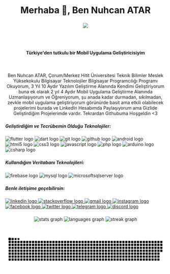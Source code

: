 <br clear="both">
<h1 align="center">Merhaba 👋, Ben Nuhcan ATAR</h1>

###

<div align="center">
  <img height="180" src="https://media3.giphy.com/media/tJ2sekm3lZsbMX443g/giphy.gif?cid=ecf05e475iof3phbk9rzfzknqr14ec67k3qqo44c2iav6inx&ep=v1_gifs_search&rid=giphy.gif&ct=g"  />
</div>

##

<br clear="both">

<h4 align="center">Türkiye'den tutkulu bir Mobil Uygulama Geliştiricisiyim</h4>

###

<br clear="both">

<p align="center">Ben Nuhcan ATAR, Çorum/Merkez Hitit Üniversitesi Teknik Bilimler Meslek Yüksekokulu Bilgisayar Teknolojiler Bilgisayar Programcılığı Programı Okuyorum, 3 Yıl 10 Aydır Yazılım Geliştirme Alanında Kendimi Geliştiriyorum buna ek olarak 2 yıl 4 Aydır Mobil Uygulama Geliştirme Alanında Uzmanlaşıyorum ve Öğreniyorum, şu anada kadar durmadan, sıkılmadan, zevkle mobil uygulama geliştiriyorum görünürde basit ama etkili olabilecek projelerimi burada ve LinkedIn Hesabımda Paylaşıyorum ama Gizlide Geliştirdiğim Projelerimde vardır. Tekrardan Githubuma Hoşgeldin <3</p>

###

<h5 align="left">Geliştirdiğim ve Tecrübemin Olduğu Teknolojiler:</h5>

###

<div align="left">
  <img src="https://cdn.jsdelivr.net/gh/devicons/devicon/icons/flutter/flutter-original.svg" height="40" width="52" alt="flutter logo"  />
  <img src="https://cdn.jsdelivr.net/gh/devicons/devicon/icons/dart/dart-original.svg" height="40" width="52" alt="dart logo"  />
  <img src="https://cdn.jsdelivr.net/gh/devicons/devicon/icons/git/git-original.svg" height="40" width="52" alt="git logo"  />
  <img src="https://cdn.jsdelivr.net/gh/devicons/devicon/icons/github/github-original.svg" height="40" width="52" alt="github logo"  />
  <img src="https://cdn.jsdelivr.net/gh/devicons/devicon/icons/android/android-original.svg" height="40" width="52" alt="android logo"  />
  <img src="https://cdn.jsdelivr.net/gh/devicons/devicon/icons/html5/html5-original.svg" height="40" width="52" alt="html5 logo"  />
  <img src="https://cdn.jsdelivr.net/gh/devicons/devicon/icons/css3/css3-original.svg" height="40" width="52" alt="css3 logo"  />
  <img src="https://cdn.jsdelivr.net/gh/devicons/devicon/icons/javascript/javascript-original.svg" height="40" width="52" alt="javascript logo"  />
  <img src="https://cdn.jsdelivr.net/gh/devicons/devicon/icons/php/php-original.svg" height="40" width="52" alt="php logo"  />
  <img src="https://cdn.jsdelivr.net/gh/devicons/devicon/icons/arduino/arduino-original.svg" height="40" width="52" alt="arduino logo"  />
  <img src="https://cdn.jsdelivr.net/gh/devicons/devicon/icons/csharp/csharp-original.svg" height="40" width="52" alt="csharp logo"  />
</div>

###

<h5 align="left">Kullandığım Veritabanı Teknolojileri:</h5>

###

<div align="left">
  <img src="https://cdn.jsdelivr.net/gh/devicons/devicon/icons/firebase/firebase-plain.svg" height="40" width="52" alt="firebase logo"  />
  <img src="https://cdn.jsdelivr.net/gh/devicons/devicon/icons/mysql/mysql-original.svg" height="40" width="52" alt="mysql logo"  />
  <img src="https://cdn.jsdelivr.net/gh/devicons/devicon/icons/microsoftsqlserver/microsoftsqlserver-plain.svg" height="40" width="52" alt="microsoftsqlserver logo"  />
</div>

###

<h5 align="left">Benle iletişime geçebilirsin:</h5>

###

<div align="left">
  <a href="https://www.linkedin.com/in/nuhcan-atar-371276208/" target="_blank">
    <img src="https://raw.githubusercontent.com/maurodesouza/profile-readme-generator/master/src/assets/icons/social/linkedin/default.svg" width="52" height="40" alt="linkedin logo"  />
  </a>
  <a href="https://stackoverflow.com/users/15011521/nuhcanatar" target="_blank">
    <img src="https://raw.githubusercontent.com/maurodesouza/profile-readme-generator/master/src/assets/icons/social/stackoverflow/default.svg" width="52" height="40" alt="stackoverflow logo"  />
  </a>
  <a href="nuhcanatar20@gmail.com" target="_blank">
    <img src="https://raw.githubusercontent.com/maurodesouza/profile-readme-generator/master/src/assets/icons/social/gmail/default.svg" width="52" height="40" alt="gmail logo"  />
  </a>
  <a href="https://www.instagram.com/nuhcan_atar/" target="_blank">
    <img src="https://raw.githubusercontent.com/maurodesouza/profile-readme-generator/master/src/assets/icons/social/instagram/default.svg" width="52" height="40" alt="instagram logo"  />
  </a>
  <a href="https://www.facebook.com/nuhcan.atar.19" target="_blank">
    <img src="https://raw.githubusercontent.com/maurodesouza/profile-readme-generator/master/src/assets/icons/social/facebook/default.svg" width="52" height="40" alt="facebook logo"  />
  </a>
  <a href="https://twitter.com/nuhcanatar0" target="_blank">
    <img src="https://raw.githubusercontent.com/maurodesouza/profile-readme-generator/master/src/assets/icons/social/twitter/default.svg" width="52" height="40" alt="twitter logo"  />
  </a>
  <a href="Nuhcan ATAR" target="_blank">
    <img src="https://raw.githubusercontent.com/maurodesouza/profile-readme-generator/master/src/assets/icons/social/telegram/default.svg" width="52" height="40" alt="telegram logo"  />
  </a>
  <a href="NuhcanATAR#9217" target="_blank">
    <img src="https://raw.githubusercontent.com/maurodesouza/profile-readme-generator/master/src/assets/icons/social/discord/default.svg" width="52" height="40" alt="discord logo"  />
  </a>
</div>

###

<div align="center">
  <img src="https://github-readme-stats.vercel.app/api?username=NuhcanATAR&hide_title=false&hide_rank=true&show_icons=true&include_all_commits=true&count_private=true&disable_animations=false&theme=solarized-light&locale=en&hide_border=true&order=1" height="170" alt="stats graph"  />
  <img src="https://github-readme-stats.vercel.app/api/top-langs?username=NuhcanATAR&locale=en&hide_title=false&layout=compact&card_width=320&langs_count=5&theme=solarized-light&hide_border=false&order=2" height="170" alt="languages graph"  />
  <img src="https://streak-stats.demolab.com?user=NuhcanATAR&locale=en&mode=weekly&theme=solarized-light&hide_border=false&border_radius=5&date_format=j M[ Y]&order=3" height="170" alt="streak graph"  />
</div>

###

<br clear="both">

<img src="https://raw.githubusercontent.com/NuhcanATAR/NuhcanATAR/output/snake.svg" alt="Snake animation" />

###
